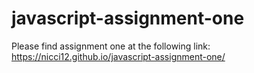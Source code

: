 # javascript-assignment-one

Please find assignment one at the following link: https://nicci12.github.io/javascript-assignment-one/
